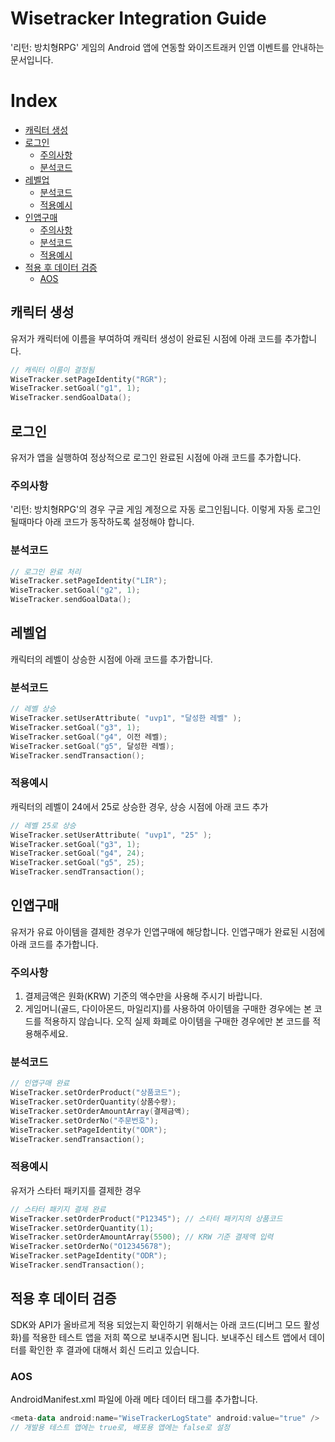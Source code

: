 # Wisetracker Integration Guide
'리턴: 방치형RPG' 게임의 Android 앱에 연동할 와이즈트래커 인앱 이벤트를 안내하는 문서입니다.

# Index
* [캐릭터 생성](./return.md#캐릭터-생성)
* [로그인](./return.md#로그인)
	* [주의사항](./return.md#주의사항)
	* [분석코드](./return.md#분석코드)
* [레벨업](./return.md#레벨업)
	* [분석코드](./return.md#분석코드-1)
	* [적용예시](./return.md#적용예시)
* [인앱구매](./return.md#인앱구매)
	* [주의사항](./return.md#주의사항-1)
	* [분석코드](./return.md#분석코드-2)
	* [적용예시](./return.md#적용예시)
* [적용 후 데이터 검증](./return.md#적용-후-데이터-검증)
	* [AOS](./return.md#AOS)


## 캐릭터 생성
유저가 캐릭터에 이름을 부여하여 캐릭터 생성이 완료된 시점에 아래 코드를 추가합니다.
``` kotlin
// 캐릭터 이름이 결정됨
WiseTracker.setPageIdentity("RGR");
WiseTracker.setGoal("g1", 1);
WiseTracker.sendGoalData();
```

## 로그인
유저가 앱을 실행하여 정상적으로 로그인 완료된 시점에 아래 코드를 추가합니다.

### 주의사항
'리턴: 방치형RPG'의 경우 구글 게임 계정으로 자동 로그인됩니다. 이렇게 자동 로그인 될때마다 아래 코드가 동작하도록 설정해야 합니다. 

### 분석코드
``` kotlin
// 로그인 완료 처리
WiseTracker.setPageIdentity("LIR");
WiseTracker.setGoal("g2", 1);
WiseTracker.sendGoalData();
```

## 레벨업
캐릭터의 레벨이 상승한 시점에 아래 코드를 추가합니다.

### 분석코드
``` kotlin
// 레벨 상승
WiseTracker.setUserAttribute( "uvp1", "달성한 레벨" );
WiseTracker.setGoal("g3", 1);
WiseTracker.setGoal("g4", 이전 레벨);
WiseTracker.setGoal("g5", 달성한 레벨);
WiseTracker.sendTransaction();
```

### 적용예시
캐릭터의 레벨이 24에서 25로 상승한 경우, 상승 시점에 아래 코드 추가
``` kotlin
// 레벨 25로 상승
WiseTracker.setUserAttribute( "uvp1", "25" );
WiseTracker.setGoal("g3", 1);
WiseTracker.setGoal("g4", 24);
WiseTracker.setGoal("g5", 25);
WiseTracker.sendTransaction();
```

## 인앱구매
유저가 유료 아이템을 결제한 경우가 인앱구매에 해당합니다. 인앱구매가 완료된 시점에 아래 코드를 추가합니다.

### 주의사항
1) 결제금액은 원화(KRW) 기준의 액수만을 사용해 주시기 바랍니다.
2) 게임머니(골드, 다이아몬드, 마일리지)를 사용하여 아이템을 구매한 경우에는 본 코드를 적용하지 않습니다. 오직 실제 화폐로 아이템을 구매한 경우에만 본 코드를 적용해주세요.


### 분석코드
``` kotlin
// 인앱구매 완료
WiseTracker.setOrderProduct("상품코드");
WiseTracker.setOrderQuantity(상품수량);
WiseTracker.setOrderAmountArray(결제금액);
WiseTracker.setOrderNo("주문번호");
WiseTracker.setPageIdentity("ODR");
WiseTracker.sendTransaction();
```

### 적용예시
유저가 스타터 패키지를 결제한 경우
``` kotlin
// 스타터 패키지 결제 완료
WiseTracker.setOrderProduct("P12345"); // 스타터 패키지의 상품코드
WiseTracker.setOrderQuantity(1);
WiseTracker.setOrderAmountArray(5500); // KRW 기준 결제액 입력
WiseTracker.setOrderNo("O12345678");
WiseTracker.setPageIdentity("ODR");
WiseTracker.sendTransaction();
```

## 적용 후 데이터 검증
SDK와 API가 올바르게 적용 되었는지 확인하기 위해서는 아래 코드(디버그 모드 활성화)를 적용한 테스트 앱을 저희 쪽으로 보내주시면 됩니다. 보내주신 테스트 앱에서 데이터를 확인한 후 결과에 대해서 회신 드리고 있습니다.

### AOS
AndroidManifest.xml 파일에 아래 메타 데이터 태그를 추가합니다.
``` kotlin
<meta-data android:name="WiseTrackerLogState" android:value="true" />
// 개발용 테스트 앱에는 true로, 배포용 앱에는 false로 설정
```
